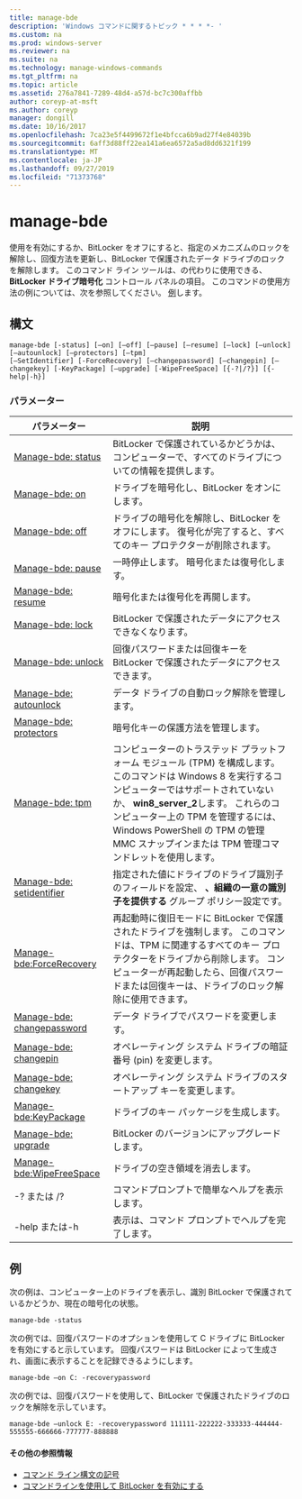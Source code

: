 ```yaml
---
title: manage-bde
description: 'Windows コマンドに関するトピック * * * *- '
ms.custom: na
ms.prod: windows-server
ms.reviewer: na
ms.suite: na
ms.technology: manage-windows-commands
ms.tgt_pltfrm: na
ms.topic: article
ms.assetid: 276a7841-7289-48d4-a57d-bc7c300affbb
author: coreyp-at-msft
ms.author: coreyp
manager: dongill
ms.date: 10/16/2017
ms.openlocfilehash: 7ca23e5f4499672f1e4bfcca6b9ad27f4e84039b
ms.sourcegitcommit: 6aff3d88ff22ea141a6ea6572a5ad8dd6321f199
ms.translationtype: MT
ms.contentlocale: ja-JP
ms.lasthandoff: 09/27/2019
ms.locfileid: "71373768"
---
```

# <a name="manage-bde"></a>manage-bde



使用を有効にするか、BitLocker をオフにすると、指定のメカニズムのロックを解除し、回復方法を更新し、BitLocker で保護されたデータ ドライブのロックを解除します。 このコマンド ライン ツールは、の代わりに使用できる、 **BitLocker ドライブ暗号化** コントロール パネルの項目。 このコマンドの使用方法の例については、次を参照してください。 [例](#BKMK_Examples)します。

## <a name="syntax"></a>構文

```
manage-bde [-status] [–on] [–off] [–pause] [–resume] [–lock] [–unlock] [–autounlock] [–protectors] [–tpm] 
[–SetIdentifier] [-ForceRecovery] [–changepassword] [–changepin] [–changekey] [-KeyPackage] [–upgrade] [-WipeFreeSpace] [{-?|/?}] [{-help|-h}]
```

### <a name="parameters"></a>パラメーター

|パラメーター|説明|
|---------|-----------|
|[Manage-bde: status](manage-bde-status.md)|BitLocker で保護されているかどうかは、コンピューターで、すべてのドライブについての情報を提供します。|
|[Manage-bde: on](manage-bde-on.md)|ドライブを暗号化し、BitLocker をオンにします。|
|[Manage-bde: off](manage-bde-off.md)|ドライブの暗号化を解除し、BitLocker をオフにします。 復号化が完了すると、すべてのキー プロテクターが削除されます。|
|[Manage-bde: pause](manage-bde-pause.md)|一時停止します。 暗号化または復号化します。|
|[Manage-bde: resume](manage-bde-resume.md)|暗号化または復号化を再開します。|
|[Manage-bde: lock](manage-bde-lock.md)|BitLocker で保護されたデータにアクセスできなくなります。|
|[Manage-bde: unlock](manage-bde-unlock.md)|回復パスワードまたは回復キーを BitLocker で保護されたデータにアクセスできます。|
|[Manage-bde: autounlock](manage-bde-autounlock.md)|データ ドライブの自動ロック解除を管理します。|
|[Manage-bde: protectors](manage-bde-protectors.md)|暗号化キーの保護方法を管理します。|
|[Manage-bde: tpm](manage-bde-tpm.md)|コンピューターのトラステッド プラットフォーム モジュール (TPM) を構成します。 このコマンドは Windows 8 を実行するコンピューターではサポートされていないか、 **win8_server_2**します。 これらのコンピューター上の TPM を管理するには、Windows PowerShell の TPM の管理 MMC スナップインまたは TPM 管理コマンドレットを使用します。|
|[Manage-bde: setidentifier](manage-bde-setidentifier.md)|指定された値にドライブのドライブ識別子のフィールドを設定、 **、組織の一意の識別子を提供する** グループ ポリシー設定です。|
|[Manage-bde:ForceRecovery](manage-bde-forcerecovery.md)|再起動時に復旧モードに BitLocker で保護されたドライブを強制します。 このコマンドは、TPM に関連するすべてのキー プロテクターをドライブから削除します。 コンピューターが再起動したら、回復パスワードまたは回復キーは、ドライブのロック解除に使用できます。|
|[Manage-bde: changepassword](manage-bde-changepassword.md)|データ ドライブでパスワードを変更します。|
|[Manage-bde: changepin](manage-bde-changepin.md)|オペレーティング システム ドライブの暗証番号 (pin) を変更します。|
|[Manage-bde: changekey](manage-bde-changekey.md)|オペレーティング システム ドライブのスタートアップ キーを変更します。|
|[Manage-bde:KeyPackage](manage-bde-keypackage.md)|ドライブのキー パッケージを生成します。|
|[Manage-bde: upgrade](manage-bde-upgrade.md)|BitLocker のバージョンにアップグレードします。|
|[Manage-bde:WipeFreeSpace](manage-bde-wipefreespace.md)|ドライブの空き領域を消去します。|
|-? または /?|コマンドプロンプトで簡単なヘルプを表示します。|
|-help または-h|表示は、コマンド プロンプトでヘルプを完了します。|

## <a name="BKMK_Examples"></a>例

次の例は、コンピューター上のドライブを表示し、識別 BitLocker で保護されているかどうか、現在の暗号化の状態。
```
manage-bde -status
```
次の例では、回復パスワードのオプションを使用して C ドライブに BitLocker を有効にすると示しています。 回復パスワードは BitLocker によって生成され、画面に表示することを記録できるようにします。
```
manage-bde –on C: -recoverypassword
```
次の例では、回復パスワードを使用して、BitLocker で保護されたドライブのロックを解除を示しています。
```
manage-bde –unlock E: -recoverypassword 111111-222222-333333-444444-555555-666666-777777-888888
```

#### <a name="additional-references"></a>その他の参照情報

-   [コマンド ライン構文の記号](command-line-syntax-key.md)
-   [コマンドラインを使用して BitLocker を有効にする](https://technet.microsoft.com/library/dd894351(v=ws.10).aspx)

